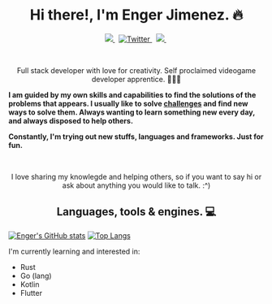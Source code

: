 <p>
  <h1 align="center">Hi there!, I'm Enger Jimenez. 🔥</h1>
</p>


<p align="center">
  <a href="https://linkedin.com/in/engerjimenez" target="_blank">
    <img src="https://img.shields.io/badge/LinkedIn-0A66C2?style=for-the-badge&logo=linkedin&logoColor=white alt="LinkedIn" />
  </a>&nbsp;
  <a href="https://twitter.com/pepe_agallas" target="_blank">
    <img src="https://img.shields.io/badge/Twitter-1D9BF0?style=for-the-badge&logo=twitter&logoColor=white" alt="Twitter" />
  </a>&nbsp;
  <a href="https://dev.to/sir_geronimo" target="_blank">
    <img src="https://img.shields.io/badge/dev.to-0A0A0A?style=for-the-badge&logo=dev.to&logoColor=white alt="Dev.to" />
  </a>&nbsp;
</p>
<br />

<p align="center">Full stack developer with love for creativity. Self proclaimed videogame developer apprentice. 🥸🧑‍💻</p>

<strong>
<p>
  I am guided by my own skills and capabilities to find the solutions of the problems that appears. 
  I usually like to solve <a href="https://github.com/sir-geronimo/fizzbuzz">challenges</a> and find new ways to solve them. 
  Always wanting to learn something new every day, and always disposed to help others.
</p>
<p>Constantly, I'm trying out new stuffs, languages and frameworks. Just for fun.</p>
</strong>
<br />

<p align="center">
  I love sharing my knowlegde and helping others, so if you want to say hi or ask about anything you would like to talk. :^)
</p>

<h2 align="center">Languages, tools & engines. 💻</h2>

[![Enger's GitHub stats](https://github-readme-stats.vercel.app/api?username=sir-geronimo&theme=tokyonight&count_private=true&show_icons=true )](https://github.com/anuraghazra/github-readme-stats)
[![Top Langs](https://github-readme-stats.vercel.app/api/top-langs/?username=sir-geronimo&theme=tokyonight&layout=compact&exclude_repo=sistema-inventario&langs_count=8)](https://github.com/anuraghazra/github-readme-stats)

<p>I'm currently learning and interested in:</p>

<ul>
  <li>Rust</li>
  <li>Go (lang)</li>
  <li>Kotlin</li>
  <li>Flutter</li>
</ul>
